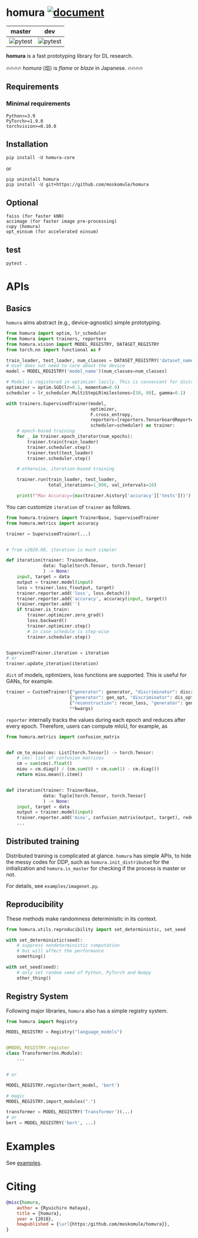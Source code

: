 # homura  [![document](https://img.shields.io/static/v1?label=doc&message=homura&color=blue)](https://moskomule.github.io/homura)

| master | dev |
| --- | --- |
| ![pytest](https://github.com/moskomule/homura/workflows/pytest/badge.svg) | ![pytest](https://github.com/moskomule/homura/workflows/pytest/badge.svg?branch=dev)  |

**homura** is a fast prototyping library for DL research.

🔥🔥🔥🔥 *homura* (焰) is *flame* or *blaze* in Japanese. 🔥🔥🔥🔥

## Requirements

### Minimal requirements

```
Python>=3.9
PyTorch>=1.9.0
torchvision>=0.10.0
```

## Installation

```console
pip install -U homura-core
```

or

```console
pip uninstall homura
pip install -U git+https://github.com/moskomule/homura
```

## Optional

```
faiss (for faster kNN)
accimage (for faster image pre-processing)
cupy (homura)
opt_einsum (for accelerated einsum)
```

## test

```
pytest .
```

# APIs

## Basics

`homura` aims abstract (e.g., device-agnostic) simple prototyping.

```python
from homura import optim, lr_scheduler
from homura import trainers, reporters
from homura.vision import MODEL_REGISTRY, DATASET_REGISTRY
from torch.nn import functional as F

train_loader, test_loader, num_classes = DATASET_REGISTRY('dataset_name')(...)
# User does not need to care about the device
model = MODEL_REGISTRY('model_name')(num_classes=num_classes)

# Model is registered in optimizer lazily. This is convenient for distributed training and other complicated scenes.
optimizer = optim.SGD(lr=0.1, momentum=0.9)
scheduler = lr_scheduler.MultiStepLR(milestones=[30, 80], gamma=0.1)

with trainers.SupervisedTrainer(model,
                                optimizer,
                                F.cross_entropy,
                                reporters=[reporters.TensorboardReporter(...)],
                                scheduler=scheduler) as trainer:
    # epoch-based training
    for _ in trainer.epoch_iterator(num_epochs):
        trainer.train(train_loader)
        trainer.scheduler.step()
        trainer.test(test_loader)
        trainer.scheduler.step()

    # otherwise, iteration-based training

    trainer.run(train_loader, test_loader,
                total_iterations=1_000, val_intervals=10)

    print(f"Max Accuracy={max(trainer.history['accuracy']['tests'])}")
```

You can customize `iteration` of `trainer` as follows.

```python
from homura.trainers import TrainerBase, SupervisedTrainer
from homura.metrics import accuracy

trainer = SupervisedTrainer(...)


# from v2020.08, iteration is much simpler

def iteration(trainer: TrainerBase,
              data: Tuple[torch.Tensor, torch.Tensor]
              ) -> None:
    input, target = data
    output = trainer.model(input)
    loss = trainer.loss_f(output, target)
    trainer.reporter.add('loss', loss.detach())
    trainer.reporter.add('accuracy', accuracy(input, target))
    trainer.reporter.add('')
    if trainer.is_train:
        trainer.optimizer.zero_grad()
        loss.backward()
        trainer.optimizer.step()
        # in case schedule is step-wise
        trainer.scheduler.step()


SupervisedTrainer.iteration = iteration
# or   
trainer.update_iteration(iteration) 
```

`dict` of models, optimizers, loss functions are supported. This is useful for GANs, for example.

```python
trainer = CustomTrainer({"generator": generator, "discriminator": discriminator},
                        {"generator": gen_opt, "discriminator": dis_opt},
                        {"reconstruction": recon_loss, "generator": gen_loss},
                        **kwargs)
```

`reporter` internally tracks the values during each epoch and reduces after every epoch. Therefore, users can compute
mIoU, for example, as

```python
from homura.metrics import confusion_matrix


def cm_to_miou(cms: List[torch.Tensor]) -> torch.Tensor:
    # cms: list of confusion matrices
    cm = sum(cms).float()
    miou = cm.diag() / (cm.sum(0) + cm.sum(1) - cm.diag())
    return miou.mean().item()


def iteration(trainer: TrainerBase,
              data: Tuple[torch.Tensor, torch.Tensor]
              ) -> None:
    input, target = data
    output = trainer.model(input)
    trainer.reporter.add('miou', confusion_matrix(output, target), reduction=cm_to_miou)
    ...
```

## Distributed training

Distributed training is complicated at glance. `homura` has simple APIs, to hide the messy codes for DDP, such
as `homura.init_distributed` for the initialization and `homura.is_master` for checking if the process is master or not.

For details, see `examples/imagenet.py`.

## Reproducibility

These methods make randomness deterministic in its context.

```python
from homura.utils.reproducibility import set_deterministic, set_seed

with set_deterministic(seed):
    # suppress nondeterministic computation
    # but will affect the performance
    something()

with set_seed(seed):
    # only set random seed of Python, PyTorch and Numpy
    other_thing()
```

## Registry System

Following major libraries, `homura` also has a simple registry system.

```python
from homura import Registry

MODEL_REGISTRY = Registry("language_models")


@MODEL_REGISTRY.register
class Transformer(nn.Module):
    ...


# or

MODEL_REGISTRY.register(bert_model, 'bert')

# magic
MODEL_REGISTRY.import_modules(".")

transformer = MODEL_REGISTRY('Transformer')(...)
# or
bert = MODEL_REGISTRY('bert', ...)
```

# Examples

See [examples](examples).

# Citing

```bibtex
@misc{homura,
    author = {Ryuichiro Hataya},
    title = {homura},
    year = {2018},
    howpublished = {\url{https:/github.com/moskomule/homura}},
}
```